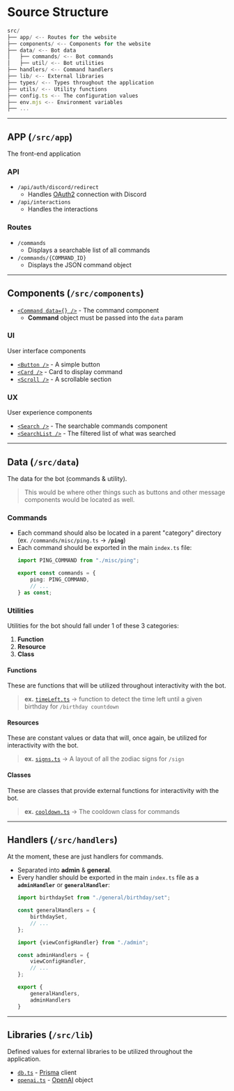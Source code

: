 # Source Structure

```js
src/
├── app/ <-- Routes for the website
├── components/ <-- Components for the website
├── data/ <-- Bot data
│   ├── commands/ <-- Bot commands
│   ├── util/ <-- Bot utilities
├── handlers/ <-- Command handlers
├── lib/ <-- External libraries
├── types/ <-- Types throughout the application
├── utils/ <-- Utility functions
├── config.ts <-- The configuration values
├── env.mjs <-- Environment variables
├── ...
```

---

## APP (`/src/app`)

The front-end application

### API

- `/api/auth/discord/redirect`
    - Handles [OAuth2](https://discord.com/developers/docs/topics/oauth2) connection with Discord
- `/api/interactions`
    - Handles the interactions

### Routes

- `/commands`
    - Displays a searchable list of all commands
- `/commands/{COMMAND_ID}`
    - Displays the JSON command object

---

## Components (`/src/components`)

- [`<Command data={} />`](/src/components/Command.tsx) - The command component
    - **Command** object must be passed into the `data` param

### UI

User interface components

- [`<Button />`](/src/components/ui/Button.tsx) - A simple button
- [`<Card />`](/src//components/ui/Card.tsx) - Card to display command
- [`<Scroll />`](/src/components/ui/Scroll.tsx) - A scrollable section

### UX

User experience components

- [`<Search />`](/src/components/ux/Search.tsx) - The searchable commands component
- [`<SearchList />`](/src/components/ux/SearchList.tsx) - The filtered list of what was searched

---

## Data (`/src/data`)

The data for the bot (commands & utility).
> This would be where other things such as buttons and other message components would be located as well.

### Commands 

- Each command should also be located in a parent "category" directory (ex. `/commands/misc/ping.ts` -> **`/ping`**)
- Each command should be exported in the main `index.ts` file:
    ```ts
    import PING_COMMAND from "./misc/ping";

    export const commands = {
        ping: PING_COMMAND,
        // ...
    } as const;
    ```

### Utilities

Utilities for the bot should fall under 1 of these 3 categories:
1. **Function**
2. **Resource**
3. **Class**

#### Functions

These are functions that will be utilized throughout interactivity with the bot.
> **ex.** [`timeLeft.ts`](./data/util/functions/timeLeft.ts) -> function to detect the time left until a given birthday for `/birthday countdown`

#### Resources

These are constant values or data that will, once again, be utilized for interactivity with the bot.
> **ex.** [`signs.ts`](./data/util/resources/signs.ts) -> A layout of all the zodiac signs for `/sign`

#### Classes

These are classes that provide external functions for interactivity with the bot.

> **ex.** [`cooldown.ts`](./data/util/classes/cooldown.ts) -> The cooldown class for commands
---

## Handlers (`/src/handlers`)

At the moment, these are just handlers for commands.

- Separated into **admin** & **general**.
- Every handler should be exported in the main `index.ts` file as a **`adminHandler`** or **`generalHandler`**:
    ```ts
    import birthdaySet from "./general/birthday/set";

    const generalHandlers = {
        birthdaySet,
        // ...
    };

    import {viewConfigHandler} from "./admin";

    const adminHandlers = {
        viewConfigHandler,
        // ...
    };

    export {
        generalHandlers,
        adminHandlers
    }
    ```

---

## Libraries (`/src/lib`)

Defined values for external libraries to be utilized throughout the application.

- [`db.ts`](/src/lib/db.ts) - [Prisma](https://www.prisma.io/) client
- [`openai.ts`](./lib/openai.ts) - [OpenAI](https://openai.com/) object